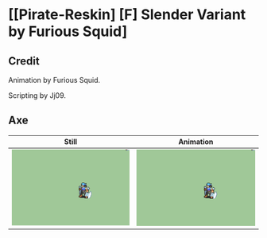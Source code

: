 # [\[Pirate-Reskin\] \[F\] Slender Variant by Furious Squid]

## Credit

Animation by Furious Squid.

Scripting by Jj09.
	
## Axe

| Still | Animation |
| :---: | :-------: |
| ![Axe still](./Axe_000.png) | ![Axe animation](./Axe.gif) |
